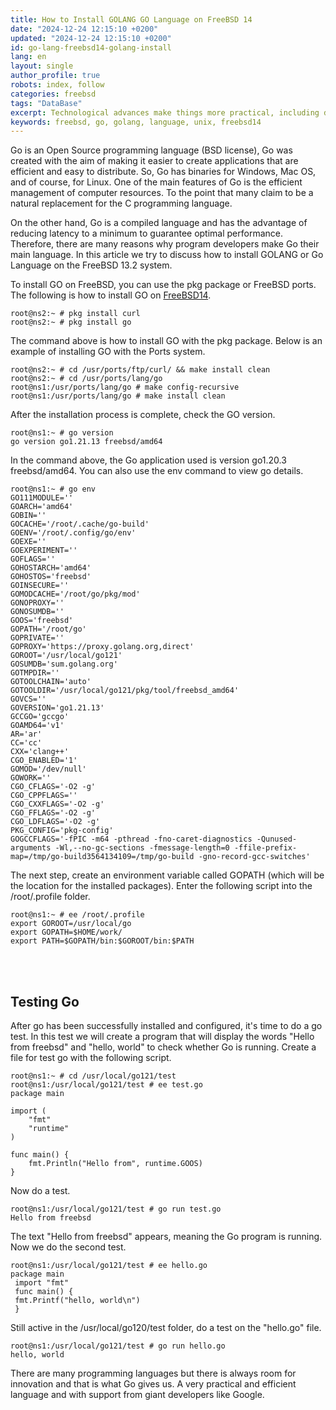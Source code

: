 ```yaml
---
title: How to Install GOLANG GO Language on FreeBSD 14
date: "2024-12-24 12:15:10 +0200"
updated: "2024-12-24 12:15:10 +0200"
id: go-lang-freebsd14-golang-install
lang: en
layout: single
author_profile: true
robots: index, follow
categories: freebsd
tags: "DataBase"
excerpt: Technological advances make things more practical, including database management.
keywords: freebsd, go, golang, language, unix, freebsd14
---
```


Go is an Open Source programming language (BSD license), Go was created with the aim of making it easier to create applications that are efficient and easy to distribute. So, Go has binaries for Windows, Mac OS, and of course, for Linux. One of the main features of Go is the efficient management of computer resources. To the point that many claim to be a natural replacement for the C programming language.

On the other hand, Go is a compiled language and has the advantage of reducing latency to a minimum to guarantee optimal performance. Therefore, there are many reasons why program developers make Go their main language. In this article we try to discuss how to install GOLANG or Go Language on the FreeBSD 13.2 system.

To install GO on FreeBSD, you can use the pkg package or FreeBSD ports. The following is how to install GO on [FreeBSD14](https://www.freebsd.org/releases/14.0R/relnotes/).

```
root@ns2:~ # pkg install curl
root@ns2:~ # pkg install go
```

The command above is how to install GO with the pkg package. Below is an example of installing GO with the Ports system.

```
root@ns2:~ # cd /usr/ports/ftp/curl/ && make install clean
root@ns2:~ # cd /usr/ports/lang/go
root@ns1:/usr/ports/lang/go # make config-recursive
root@ns1:/usr/ports/lang/go # make install clean
```

After the installation process is complete, check the GO version.

```
root@ns1:~ # go version
go version go1.21.13 freebsd/amd64
```

In the command above, the Go application used is version go1.20.3 freebsd/amd64. You can also use the env command to view go details.

```
root@ns1:~ # go env
GO111MODULE=''
GOARCH='amd64'
GOBIN=''
GOCACHE='/root/.cache/go-build'
GOENV='/root/.config/go/env'
GOEXE=''
GOEXPERIMENT=''
GOFLAGS=''
GOHOSTARCH='amd64'
GOHOSTOS='freebsd'
GOINSECURE=''
GOMODCACHE='/root/go/pkg/mod'
GONOPROXY=''
GONOSUMDB=''
GOOS='freebsd'
GOPATH='/root/go'
GOPRIVATE=''
GOPROXY='https://proxy.golang.org,direct'
GOROOT='/usr/local/go121'
GOSUMDB='sum.golang.org'
GOTMPDIR=''
GOTOOLCHAIN='auto'
GOTOOLDIR='/usr/local/go121/pkg/tool/freebsd_amd64'
GOVCS=''
GOVERSION='go1.21.13'
GCCGO='gccgo'
GOAMD64='v1'
AR='ar'
CC='cc'
CXX='clang++'
CGO_ENABLED='1'
GOMOD='/dev/null'
GOWORK=''
CGO_CFLAGS='-O2 -g'
CGO_CPPFLAGS=''
CGO_CXXFLAGS='-O2 -g'
CGO_FFLAGS='-O2 -g'
CGO_LDFLAGS='-O2 -g'
PKG_CONFIG='pkg-config'
GOGCCFLAGS='-fPIC -m64 -pthread -fno-caret-diagnostics -Qunused-arguments -Wl,--no-gc-sections -fmessage-length=0 -ffile-prefix-map=/tmp/go-build3564134109=/tmp/go-build -gno-record-gcc-switches'
```

The next step, create an environment variable called GOPATH (which will be the location for the installed packages). Enter the following script into the /root/.profile folder.

```
root@ns1:~ # ee /root/.profile
export GOROOT=/usr/local/go
export GOPATH=$HOME/work/
export PATH=$GOPATH/bin:$GOROOT/bin:$PATH
```
<br><br/>
## Testing Go
After go has been successfully installed and configured, it's time to do a go test. In this test we will create a program that will display the words "Hello from freebsd" and "hello, world" to check whether Go is running. Create a file for test go with the following script.

```
root@ns1:~ # cd /usr/local/go121/test
root@ns1:/usr/local/go121/test # ee test.go
package main

import (
    "fmt"
    "runtime"
)

func main() {
    fmt.Println("Hello from", runtime.GOOS)
}
```

Now do a test.

```
root@ns1:/usr/local/go121/test # go run test.go
Hello from freebsd
```

The text "Hello from freebsd" appears, meaning the Go program is running. Now we do the second test.

```
root@ns1:/usr/local/go121/test # ee hello.go
package main
 import "fmt"
 func main() {
 fmt.Printf("hello, world\n")
 }
```

Still active in the /usr/local/go120/test folder, do a test on the "hello.go" file.

```
root@ns1:/usr/local/go121/test # go run hello.go
hello, world
```

There are many programming languages but there is always room for innovation and that is what Go gives us. A very practical and efficient language and with support from giant developers like Google.

